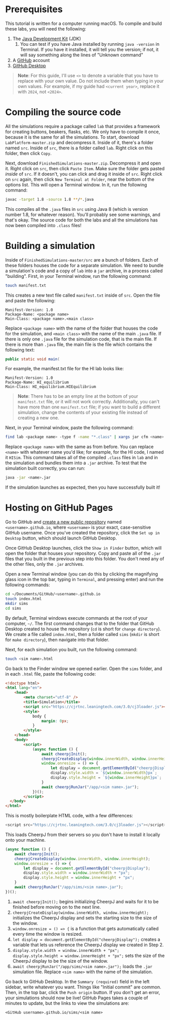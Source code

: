 # Prerequisites

This tutorial is written for a computer running macOS. To compile and build these labs, you will need the following:

1. The [Java Development Kit](https://www.oracle.com/java/technologies/downloads/) (JDK)
    1. You can test if you have Java installed by running `java -version` in Terminal. If you have it installed, it will tell you the version; if not, it will say something along the lines of "Unknown command"
2. A [GitHub](https://github.com/) account
3. [GitHub Desktop](https://desktop.github.com/)

> **Note**: For this guide, I'll use `<>` to denote a variable that you have to replace with your own value. Do not include them when typing in your own values. For example, if my guide had `<current year>`, replace it with `2024`, not `<2024>`.

# Compiling the source code

All the simulations require a package called `lab` that provides a framework for creating buttons, beakers, flasks, etc. We only have to compile it once, because it is the same for all the simulations. To start, download `LabPlatform-master.zip` and decompress it. Inside of it, there's a folder named `src`. Inside of `src`, there is a folder called `lab`. Right click on this folder, then click `Copy`.

Next, download `FinishedSimulations-master.zip`. Decompress it and open it. Right click on `src`, then click `Paste Item`. Make sure the folder gets pasted *inside* of `src`. If it doesn't, you can click and drag it inside of `src`. Right click on `src` again, then click `New Terminal at Folder`, near the bottom of the options list. This will open a Terminal window. In it, run the following command:

```zsh
javac -target 1.8 -source 1.8 **/*.java
```

This compiles all the `.java` files in `src` using Java 8 (which is version number 1.8, for whatever reason). You'll probably see some warnings, and that's okay. The source code for both the labs and all the simulations has now been compiled into `.class` files!

# Building a simulation

Inside of `FinishedSimulations-master/src` are a bunch of folders. Each of these folders houses the code for a separate simulation. We need to bundle a simulation's code and a copy of `lab` into a `jar` archive, in a process called "building". First, in your Terminal window, run the following command:

```zsh
touch manifest.txt
```

This creates a new text file called `manifest.txt` inside of `src`. Open the file and paste the following:

```
Manifest-Version: 1.0
Package-Name: <package name>
Main-Class: <package name>.<main class>

```

Replace `<package name>` with the name of the folder that houses the code for the simulation, and `<main class>` with the name of the main `.java` file. If there is only one `.java` file for the simulation code, that is the main file. If there is more than `.java` file, the main file is the file which contains the following text:

```java
public static void main(
```

For example, the manifest.txt file for the HI lab looks like:

```
Manifest-Version: 1.0
Package-Name: HI_equilibrium
Main-Class: HI_equilibrium.HIEquilibrium

```

> **Note**: There has to be an empty line at the bottom of your `manifest.txt` file, or it will not work correctly. Additionally, you can't have more than one `manifest.txt` file; if you want to build a different simulation, change the contents of your existing file instead of creating a new one.

Next, in your Terminal window, paste the following command:

```zsh
find lab <package name> -type f -name "*.class" | xargs jar cfm <name>.jar manifest.txt
```

Replace `<package name>` with the same as from before. You can replace `<name>` with whatever name you'd like; for example, for the HI code, I named it `HISim`. This command takes all of the compiled `.class` files in `lab` and in the simulation and bundles them into a `.jar` archive. To test that the simulation built correctly, you can run:

```zsh
java -jar <name>.jar
```

If the simulation launches as expected, then you have successfully built it!

# Hosting on GitHub Pages

Go to GitHub and [create a new public repository](https://github.com/new) named `<username>.github.io`, where `<username>` is your exact, case-sensitive GitHub username. Once you've created the repository, click the `Set up in Desktop` button, which should launch GitHub Desktop.

Once GitHub Desktop launches, click the `Show in Finder` button, which will open the folder that houses your repository. Copy and paste all of the `.jar` files that you built in the previous step into this folder. You don't need any of the other files, only the `.jar` archives.

Open a new Terminal window (you can do this by clicking the magnifying glass icon in the top bar, typing in `Terminal`, and pressing enter) and run the following commands:

```zsh
cd ~/Documents/GitHub/<username>.github.io
touch index.html
mkdir sims
cd sims
```

By default, Terminal windows execute commands at the root of your computer, `~/`. The first command changes that to the folder that GitHub Desktop created to house the repository (`cd` is short for `change directory`). We create a file called `index.html`, then a folder called `sims` (`mkdir` is short for `make directory`), then navigate into that folder. 

Next, for each simulation you built, run the following command:

```zsh
touch <sim name>.html
```

Go back to the Finder window we opened earlier. Open the `sims` folder, and in each `.html` file, paste the following code:

```html
<!doctype html>
<html lang="en">
    <head>
        <meta charset="utf-8" />
        <title>Simulation</title>
        <script src="https://cjrtnc.leaningtech.com/3.0/cj3loader.js"></script>
        <style>
            body {
                margin: 0px;
            }
        </style>
    </head>
    <body>
        <script>
            (async function () {
                await cheerpjInit();
                cheerpjCreateDisplay(window.innerWidth, window.innerHeight);
                window.onresize = () => {
                    let display = document.getElementById("cheerpjDisplay");
                    display.style.width = `${window.innerWidth}px`;
                    display.style.height = `${window.innerHeight}px`;
                }
                await cheerpjRunJar("/app/<sim name>.jar");
            })();
        </script>
  </body>
</html>
```

This is mostly boilerplate HTML code, with a few differences:

```js
<script src="https://cjrtnc.leaningtech.com/3.0/cj3loader.js"></script>
```

This loads CheerpJ from their servers so you don't have to install it locally onto your machine.

```js
(async function () {
    await cheerpjInit();
    cheerpjCreateDisplay(window.innerWidth, window.innerHeight);
    window.onresize = () => {
        let display = document.getElementById("cheerpjDisplay");
        display.style.width = window.innerWidth + "px";
        display.style.height = window.innerHeight + "px";
    }
    await cheerpjRunJar("/app/sims/<sim name>.jar");
})();
```

1. `await cheerpjInit();` begins initializing CheerpJ and waits for it to be finished before moving on to the next line.
2. `cheerpjCreateDisplay(window.innerWidth, window.innerHeight);` initializes the CheerpJ display and sets the starting size to the size of the window.
3. `window.onresize = () => {` is a function that gets automatically called every time the window is resized.
4. `let display = document.getElementById("cheerpjDisplay");` creates a variable that lets us reference the CheerpJ display we created in Step 2.
5. `display.style.width = window.innerWidth + "px"; display.style.height = window.innerHeight + "px";` sets the size of the CheerpJ display to be the size of the window.
6. `await cheerpjRunJar("/app/sims/<sim name>.jar");` loads the `.jar` simulation file. Replace `<sim name>` with the name of the simulation.

Go back to GitHub Desktop. In the `Summary (required)` field in the left sidebar, write whatever you want. Things like "Initial commit" are common. Then, in the top bar, click the `Push origin` button. If you don't get an error, your simulations should now be live! GitHub Pages takes a couple of minutes to update, but the links to view the simulations are:

`<GitHub username>.github.io/sims/<sim name>`